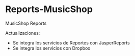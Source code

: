 # Reports-MusicShop
MusicShop Reports

Actualizaciones:
- Se integra los servicios de Reportes con JasperReports
- Se integra los servicios con Dropbox
